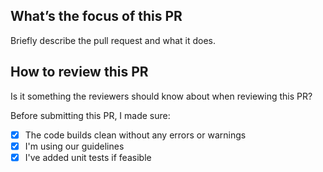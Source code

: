 ## What’s the focus of this PR
Briefly describe the pull request and what it does.

## How to review this PR
Is it something the reviewers should know about when reviewing this PR?

Before submitting this PR, I made sure:

- [x] The code builds clean without any errors or warnings
- [x] I'm using our guidelines
- [x] I've added unit tests if feasible
